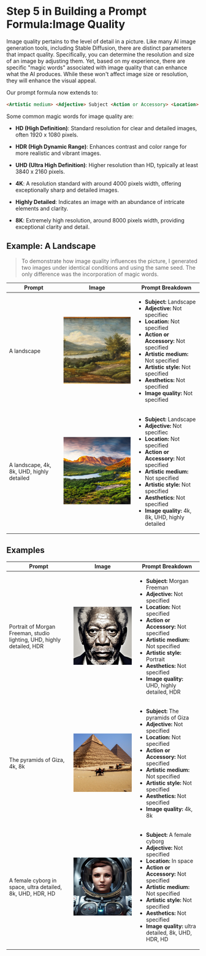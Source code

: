 # Step 5 in Building a Prompt Formula:Image Quality

Image quality pertains to the level of detail in a picture. Like many AI image generation tools, including Stable Diffusion, there are distinct parameters that impact quality. Specifically, you can determine the resolution and size of an image by adjusting them. Yet, based on my experience, there are specific "magic words" associated with image quality that can enhance what the AI produces. While these won't affect image size or resolution, they will enhance the visual appeal. 

Our prompt formula now extends to:

```markdown
<Artistic medium> <Adjective> Subject <Action or Accessory> <Location> <Artistic style> <Aesthetics> <Image quality>
```

Some common magic words for image quality are:

- **HD (High Definition)**: Standard resolution for clear and detailed images, often 1920 x 1080 pixels.

- **HDR (High Dynamic Range)**: Enhances contrast and color range for more realistic and vibrant images.

- **UHD (Ultra High Definition)**: Higher resolution than HD, typically at least 3840 x 2160 pixels.

- **4K**: A resolution standard with around 4000 pixels width, offering exceptionally sharp and detailed images.

- **Highly Detailed**: Indicates an image with an abundance of intricate elements and clarity.

- **8K**: Extremely high resolution, around 8000 pixels width, providing exceptional clarity and detail.


## Example: A Landscape

> To demonstrate how image quality influences the picture, I generated two images under identical conditions and using the same seed. The only difference was the incorporation of magic words.

| Prompt | Image | Prompt Breakdown |
| ------------------- | ----- | ------------------ |
| A landscape | ![landscape](./images/prompt-formula/quality/landscape.png) | <ul><li><strong>Subject:</strong> Landscape </li><li><strong>Adjective:</strong> Not specifiec </li><li><strong>Location:</strong> Not specified </li><li><strong>Action or Accessory:</strong> Not specified </li><li><strong>Artistic medium:</strong> Not specified </li><li><strong>Artistic style:</strong> Not specified </li><li><strong>Aesthetics:</strong> Not specified </li><li><strong>Image quality:</strong> Not specified </li></ul> |
| A landscape, 4k, 8k, UHD, highly detailed | ![landscape](./images/prompt-formula/quality/landscape-magic.png) | <ul><li><strong>Subject:</strong> Landscape </li><li><strong>Adjective:</strong> Not specifiec </li><li><strong>Location:</strong> Not specified </li><li><strong>Action or Accessory:</strong> Not specified </li><li><strong>Artistic medium:</strong> Not specified </li><li><strong>Artistic style:</strong> Not specified </li><li><strong>Aesthetics:</strong> Not specified </li><li><strong>Image quality:</strong> 4k, 8k, UHD, highly detailed </li></ul> |

## Examples

| Prompt | Image | Prompt Breakdown |
| ------------------- | ----- | ------------------ |
| Portrait of Morgan Freeman, studio lighting, UHD, highly detailed, HDR | ![Morgan Freeman](./images/prompt-formula/quality/morgan-freeman.png) | <ul><li><strong>Subject:</strong> Morgan Freeman </li><li><strong>Adjective:</strong> Not specified </li><li><strong>Location:</strong> Not specified </li><li><strong>Action or Accessory:</strong> Not specified </li><li><strong>Artistic medium:</strong> Not specified </li><li><strong>Artistic style:</strong> Portrait </li><li><strong>Aesthetics:</strong> Not specified </li><li><strong>Image quality:</strong> UHD, highly detailed, HDR </li></ul> |
| The pyramids of Giza, 4k, 8k | ![Pyramids](./images/prompt-formula/quality/pyramids.png) | <ul><li><strong>Subject:</strong> The pyramids of Giza </li><li><strong>Adjective:</strong> Not specified </li><li><strong>Location:</strong> Not specified </li><li><strong>Action or Accessory:</strong> Not specified </li><li><strong>Artistic medium:</strong> Not specified </li><li><strong>Artistic style:</strong> Not specified </li><li><strong>Aesthetics:</strong> Not specified </li><li><strong>Image quality:</strong> 4k, 8k </li></ul> |
| A female cyborg in space, ultra detailed, 8k, UHD, HDR, HD | ![Cyborg](./images/prompt-formula/quality/cyborg.png) | <ul><li><strong>Subject:</strong> A female cyborg </li><li><strong>Adjective:</strong> Not specified </li><li><strong>Location:</strong> In space </li><li><strong>Action or Accessory:</strong> Not specified </li><li><strong>Artistic medium:</strong> Not specified </li><li><strong>Artistic style:</strong> Not specified </li><li><strong>Aesthetics:</strong> Not specified </li><li><strong>Image quality:</strong> ultra detailed, 8k, UHD, HDR, HD </li></ul> |